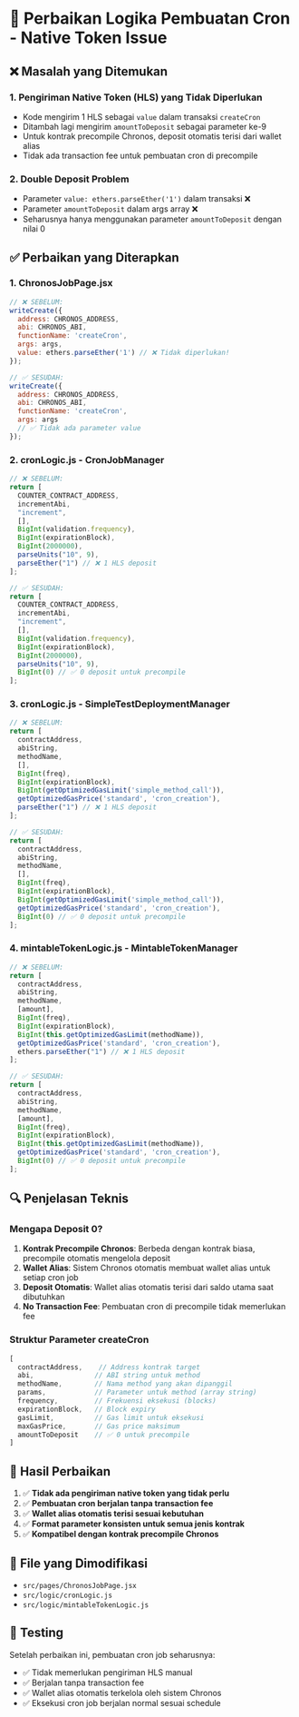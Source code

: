 # 🔧 Perbaikan Logika Pembuatan Cron - Native Token Issue

## ❌ Masalah yang Ditemukan

### 1. **Pengiriman Native Token (HLS) yang Tidak Diperlukan**
- Kode mengirim 1 HLS sebagai `value` dalam transaksi `createCron`
- Ditambah lagi mengirim `amountToDeposit` sebagai parameter ke-9
- Untuk kontrak precompile Chronos, deposit otomatis terisi dari wallet alias
- Tidak ada transaction fee untuk pembuatan cron di precompile

### 2. **Double Deposit Problem**
- Parameter `value: ethers.parseEther('1')` dalam transaksi ❌
- Parameter `amountToDeposit` dalam args array ❌
- Seharusnya hanya menggunakan parameter `amountToDeposit` dengan nilai 0

## ✅ Perbaikan yang Diterapkan

### 1. **ChronosJobPage.jsx**
```javascript
// ❌ SEBELUM:
writeCreate({
  address: CHRONOS_ADDRESS,
  abi: CHRONOS_ABI,
  functionName: 'createCron',
  args: args,
  value: ethers.parseEther('1') // ❌ Tidak diperlukan!
});

// ✅ SESUDAH:
writeCreate({
  address: CHRONOS_ADDRESS,
  abi: CHRONOS_ABI,
  functionName: 'createCron',
  args: args
  // ✅ Tidak ada parameter value
});
```

### 2. **cronLogic.js - CronJobManager**
```javascript
// ❌ SEBELUM:
return [
  COUNTER_CONTRACT_ADDRESS,
  incrementAbi,
  "increment",
  [],
  BigInt(validation.frequency),
  BigInt(expirationBlock),
  BigInt(2000000),
  parseUnits("10", 9),
  parseEther("1") // ❌ 1 HLS deposit
];

// ✅ SESUDAH:
return [
  COUNTER_CONTRACT_ADDRESS,
  incrementAbi,
  "increment",
  [],
  BigInt(validation.frequency),
  BigInt(expirationBlock),
  BigInt(2000000),
  parseUnits("10", 9),
  BigInt(0) // ✅ 0 deposit untuk precompile
];
```

### 3. **cronLogic.js - SimpleTestDeploymentManager**
```javascript
// ❌ SEBELUM:
return [
  contractAddress,
  abiString,
  methodName,
  [],
  BigInt(freq),
  BigInt(expirationBlock),
  BigInt(getOptimizedGasLimit('simple_method_call')),
  getOptimizedGasPrice('standard', 'cron_creation'),
  parseEther("1") // ❌ 1 HLS deposit
];

// ✅ SESUDAH:
return [
  contractAddress,
  abiString,
  methodName,
  [],
  BigInt(freq),
  BigInt(expirationBlock),
  BigInt(getOptimizedGasLimit('simple_method_call')),
  getOptimizedGasPrice('standard', 'cron_creation'),
  BigInt(0) // ✅ 0 deposit untuk precompile
];
```

### 4. **mintableTokenLogic.js - MintableTokenManager**
```javascript
// ❌ SEBELUM:
return [
  contractAddress,
  abiString,
  methodName,
  [amount],
  BigInt(freq),
  BigInt(expirationBlock),
  BigInt(this.getOptimizedGasLimit(methodName)),
  getOptimizedGasPrice('standard', 'cron_creation'),
  ethers.parseEther("1") // ❌ 1 HLS deposit
];

// ✅ SESUDAH:
return [
  contractAddress,
  abiString,
  methodName,
  [amount],
  BigInt(freq),
  BigInt(expirationBlock),
  BigInt(this.getOptimizedGasLimit(methodName)),
  getOptimizedGasPrice('standard', 'cron_creation'),
  BigInt(0) // ✅ 0 deposit untuk precompile
];
```

## 🔍 Penjelasan Teknis

### Mengapa Deposit 0?
1. **Kontrak Precompile Chronos**: Berbeda dengan kontrak biasa, precompile otomatis mengelola deposit
2. **Wallet Alias**: Sistem Chronos otomatis membuat wallet alias untuk setiap cron job
3. **Deposit Otomatis**: Wallet alias otomatis terisi dari saldo utama saat dibutuhkan
4. **No Transaction Fee**: Pembuatan cron di precompile tidak memerlukan fee

### Struktur Parameter createCron
```javascript
[
  contractAddress,    // Address kontrak target
  abi,               // ABI string untuk method
  methodName,        // Nama method yang akan dipanggil
  params,            // Parameter untuk method (array string)
  frequency,         // Frekuensi eksekusi (blocks)
  expirationBlock,   // Block expiry
  gasLimit,          // Gas limit untuk eksekusi
  maxGasPrice,       // Gas price maksimum
  amountToDeposit    // ✅ 0 untuk precompile
]
```

## 🎯 Hasil Perbaikan

1. ✅ **Tidak ada pengiriman native token yang tidak perlu**
2. ✅ **Pembuatan cron berjalan tanpa transaction fee**
3. ✅ **Wallet alias otomatis terisi sesuai kebutuhan**
4. ✅ **Format parameter konsisten untuk semua jenis kontrak**
5. ✅ **Kompatibel dengan kontrak precompile Chronos**

## 📝 File yang Dimodifikasi

- `src/pages/ChronosJobPage.jsx`
- `src/logic/cronLogic.js`
- `src/logic/mintableTokenLogic.js`

## 🧪 Testing

Setelah perbaikan ini, pembuatan cron job seharusnya:
- ✅ Tidak memerlukan pengiriman HLS manual
- ✅ Berjalan tanpa transaction fee
- ✅ Wallet alias otomatis terkelola oleh sistem Chronos
- ✅ Eksekusi cron job berjalan normal sesuai schedule